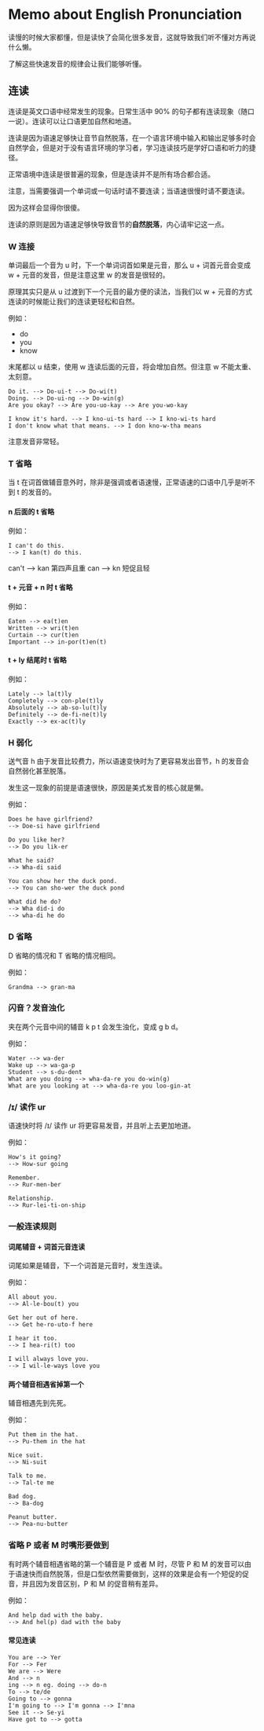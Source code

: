 # Memo about English Pronunciation

读慢的时候大家都懂，但是读快了会简化很多发音，这就导致我们听不懂对方再说什么懒。

了解这些快速发音的规律会让我们能够听懂。

## 连读

连读是英文口语中经常发生的现象。日常生活中 90% 的句子都有连读现象（随口一说）。连读可以让口语更加自然和地道。

连读是因为语速足够快让音节自然脱落，在一个语言环境中输入和输出足够多时会自然学会，但是对于没有语言环境的学习者，学习连读技巧是学好口语和听力的捷径。

正常语境中连读是很普遍的现象，但是连读并不是所有场合都合适。

注意，当需要强调一个单词或一句话时请不要连读；当语速很慢时请不要连读。

因为这样会显得你很傻。

连读的原则是因为语速足够快导致音节的**自然脱落**，内心请牢记这一点。

### W 连接

单词最后一个音为 u 时，下一个单词词首如果是元音，那么 u + 词首元音会变成 w + 元音的发音，但是注意这里 w 的发音是很轻的。

原理其实只是从 u 过渡到下一个元音的最方便的读法，当我们以 w + 元音的方式连读的时候能让我们的连读更轻松和自然。

例如：

- do
- you
- know

末尾都以 u 结束，使用 w 连读后面的元音，将会增加自然。但注意 w 不能太重、太刻意。

```
Do it. --> Do-ui-t --> Do-wi(t)
Doing. --> Do-ui-ng --> Do-win(g)
Are you okay? --> Are you-uo-kay --> Are you-wo-kay

I know it's hard. --> I kno-ui-ts hard --> I kno-wi-ts hard
I don't know what that means. --> I don kno-w-tha means
```

注意发音非常轻。

### T 省略

当 t 在词首做辅音意外时，除非是强调或者语速慢，正常语速的口语中几乎是听不到 t 的发音的。

#### n 后面的 t 省略

例如：

```
I can't do this.
--> I kan(t) do this.
```

can't --> kan 第四声且重
can --> kn 短促且轻

#### t + 元音 + n 时 t 省略

例如：

```
Eaten --> ea(t)en
Written --> wri(t)en
Curtain --> cur(t)en
Important --> in-por(t)en(t)
```

#### t + ly 结尾时 t 省略

例如：

```
Lately --> la(t)ly
Completely --> con-ple(t)ly
Absolutely --> ab-so-lu(t)ly
Definitely --> de-fi-ne(t)ly
Exactly --> ex-ac(t)ly
```

### H 弱化

送气音 h 由于发音比较费力，所以语速变快时为了更容易发出音节，h 的发音会自然弱化甚至脱落。

发生这一现象的前提是语速很快，原因是美式发音的核心就是懒。

例如：

```
Does he have girlfriend?
--> Doe-si have girlfriend

Do you like her?
--> Do you lik-er

What he said?
--> Wha-di said

You can show her the duck pond.
--> You can sho-wer the duck pond

What did he do?
--> Wha did-i do
--> wha-di he do
```

### D 省略

D 省略的情况和 T 省略的情况相同。

例如：

```
Grandma --> gran-ma
```

### 闪音？发音浊化

夹在两个元音中间的辅音 k p t 会发生浊化，变成 g b d。

例如：

```
Water --> wa-der
Wake up --> wa-ga-p
Student --> s-du-dent
What are you doing --> wha-da-re you do-win(g)
What are you looking at --> wha-da-re you loo-gin-at
```

### /ɪ/ 读作 ur

语速快时将 /ɪ/ 读作 ur 将更容易发音，并且听上去更加地道。

例如：

```
How's it going?
--> How-sur going

Remember.
--> Rur-men-ber

Relationship.
--> Rur-lei-ti-on-ship
```

### 一般连读规则

#### 词尾辅音 + 词首元音连读

词尾如果是辅音，下一个词首是元音时，发生连读。

例如：

```
All about you.
--> Al-le-bou(t) you

Get her out of here.
--> Get he-ro-uto-f here

I hear it too.
--> I hea-ri(t) too

I will always love you.
--> I wil-le-ways love you
```

#### 两个辅音相遇省掉第一个

辅音相遇先到先死。

例如：

```
Put them in the hat.
--> Pu-them in the hat

Nice suit.
--> Ni-suit

Talk to me.
--> Tal-te me

Bad dog.
--> Ba-dog

Peanut butter.
--> Pea-nu-butter
```

### 省略 P 或者 M 时嘴形要做到

有时两个辅音相遇省略的第一个辅音是 P 或者 M 时，尽管 P 和 M 的发音可以由于语速快而自然脱落，但是口型依然需要做到，这样的效果是会有一个短促的促音，并且因为发音区别，P 和 M 的促音稍有差异。

例如：

```
And help dad with the baby.
--> And hel(p) dad with the baby
```

#### 常见连读

```
You are --> Yer
For --> Fer
We are --> Were
And --> n
ing --> n eg. doing --> do-n
To --> te/de
Going to --> gonna
I'm going to --> I'm gonna --> I'mna
See it --> Se-yi
Have got to --> gotta
```
